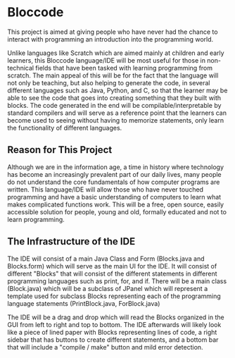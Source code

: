 # Bloccode

This project is aimed at giving people who have never had the chance to interact with programming an introduction into the programming world. 

Unlike languages like Scratch which are aimed mainly at children and early learners, this Bloccode language/IDE will be most useful for those in non-technical fields that have been tasked with learning programming from scratch.
The main appeal of this will be for the fact that the language will not only be teaching, but also helping to generate the code, in several different languages such as Java, Python, and C, so that the learner may be able to see the code that goes into creating something that they built with blocks.
The code generated in the end will be compilable/interpretable by standard compilers and will serve as a reference point that the learners can become used to seeing without having to memorize statements, only learn the functionality of different languages.

## Reason for This Project

Although we are in the information age, a time in history where technology has become an increasingly prevalent part of our daily lives, many people do not understand the core fundamentals of how computer programs are written. This language/IDE will allow those who have never touched programming and have a basic understanding of computers to learn what makes complicated functions work.
This will be a free, open source, easily accessible solution for people, young and old, formally educated and not to learn programming.

## The Infrastructure of the IDE

The IDE will consist of a main Java Class and Form (Blocks.java and Blocks.form) which will serve as the main UI for the IDE. It will consist of different "Blocks" that will consist of the different statements in different programming languages such as print, for, and if. There will be a main class (Block.java) which will be a subclass of JPanel which will represent a template used for subclass Blocks representing each of the programming language statements (PrintBlock.java, ForBlock.java)

The IDE will be a drag and drop which will read the Blocks organized in the GUI from left to right and top to bottom. The IDE afterwards will likely look like a piece of lined paper with Blocks representing lines of code, a right sidebar that has buttons to create different statements, and a bottom bar that will include a "compile / make" button and mild error detection.
